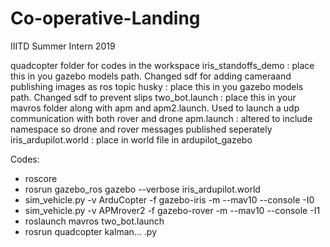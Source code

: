 # Co-operative-Landing
IIITD Summer Intern 2019


quadcopter folder for codes in the workspace
iris_standoffs_demo : place this in you gazebo models path. Changed sdf for adding cameraand publishing images as ros topic
husky : place this in you gazebo models path. Changed sdf to prevent slips
two_bot.launch : place this in your mavros folder along with apm and apm2.launch. Used to launch a udp communication with both rover and drone
apm.launch : altered to include namespace so drone and rover messages published seperately
iris_ardupilot.world : place in world file in ardupilot_gazebo

Codes:
* roscore
* rosrun gazebo_ros gazebo --verbose iris_ardupilot.world
* sim_vehicle.py -v ArduCopter -f gazebo-iris  -m --mav10 --console -I0
* sim_vehicle.py -v APMrover2 -f gazebo-rover  -m --mav10 --console -I1
* roslaunch mavros two_bot.launch
* rosrun quadcopter kalman... .py
